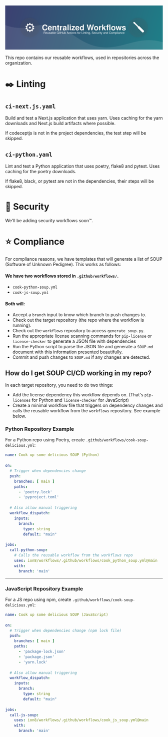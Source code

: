 ![Workflows Banner](./header.svg)

This repo contains our reusable workflows, used in repositories across the organization.

# ✒️ Linting
## `ci-next.js.yaml`
Build and test a Next.js application that uses yarn. Uses caching for the yarn downloads and Next.js build artifacts where possible.

If codeceptjs is not in the project dependencies, the test step will be skipped.

## `ci-python.yaml`
Lint and test a Python application that uses poetry, flake8 and pytest. Uses caching for the poetry downloads.

If flake8, black, or pytest are not in the dependencies, their steps will be skipped.

# 🔐 Security
We'll be adding security workflows soon™️.

# ⭐ Compliance
For compliance reasons, we have templates that will generate a list of SOUP (Software of Unknown Pedigree). This works as follows:

#### We have two workflows stored in `.github/workflows/`.
- `cook-python-soup.yml`
- `cook-js-soup.yml`


#### Both will:
- Accept a `branch` input to know which branch to push changes to.
- Check out the target repository (the repo where the workflow is running).
- Check out the `workflows` repository to access `generate_soup.py`.
- Run the appropriate license scanning commands for `pip-license` or `license-checker` to generate a JSON file with dependencies
- Run the Python script to parse the JSON file and generate a `SOUP.md` document with this information presented beautifully.
- Commit and push changes to `SOUP.md` if any changes are detected.

## How do I get SOUP CI/CD working in my repo?

In each target repository, you need to do two things:
- Add the license dependency this workflow depends on. (That's `pip-licenses` for Python and `license-checker` for JavaScript)
- Create a minimal workflow file that triggers on dependency changes and calls the reusable workflow from the `workflows` repository. See example below.

### Python Repository Example

For a Python repo using Poetry, create `.github/workflows/cook-soup-delicious.yml`:

```yaml
name: Cook up some delicious SOUP (Python)

on:
  # Trigger when dependencies change
  push:
    branches: [ main ]
    paths:
      - 'poetry.lock'
      - 'pyproject.toml'

  # Also allow manual triggering
  workflow_dispatch: 
    inputs: 
      branch: 
        type: string 
        default: "main"

jobs:
  call-python-soup:
    # Calls the reusable workflow from the workflows repo
    uses: ion8/workflows/.github/workflows/cook_python_soup.yml@main
    with:
      branch: 'main'
```
_______


### JavaScript Repository Example

For a JS repo using npm, create `.github/workflows/cook-soup-delicious.yml`:

```yaml
name: Cook up some delicious SOUP (JavaScript)

on:
  # Trigger when dependencies change (npm lock file)
  push:
    branches: [ main ]
    paths:
      - 'package-lock.json'
      - 'package.json'
      - 'yarn.lock'

  # Also allow manual triggering
  workflow_dispatch: 
    inputs: 
      branch: 
        type: string 
        default: "main"

jobs:
  call-js-soup:
    uses: ion8/workflows/.github/workflows/cook_js_soup.yml@main
    with:
      branch: 'main'
```